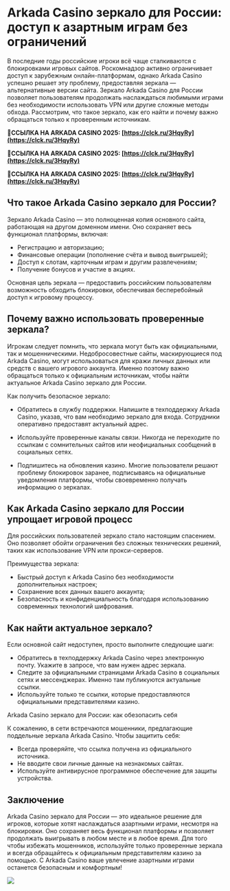 # Arkada Casino зеркало для России: доступ к азартным играм без ограничений

В последние годы российские игроки всё чаще сталкиваются с блокировками игровых сайтов. Роскомнадзор активно ограничивает доступ к зарубежным онлайн-платформам, однако Arkada Casino успешно решает эту проблему, предоставляя зеркала — альтернативные версии сайта. Зеркало Arkada Casino для России позволяет пользователям продолжать наслаждаться любимыми играми без необходимости использовать VPN или другие сложные методы обхода. Рассмотрим, что такое зеркало, как его найти и почему важно обращаться только к проверенным источникам.

**🔗ССЫЛКА НА ARKADA CASINO 2025: [https://clck.ru/3HqyRy](https://clck.ru/3HqyRy)**

**🔗ССЫЛКА НА ARKADA CASINO 2025: [https://clck.ru/3HqyRy](https://clck.ru/3HqyRy)**

**🔗ССЫЛКА НА ARKADA CASINO 2025: [https://clck.ru/3HqyRy](https://clck.ru/3HqyRy)**

## Что такое Arkada Casino зеркало для России?

Зеркало Arkada Casino — это полноценная копия основного сайта, работающая на другом доменном имени. Оно сохраняет весь функционал платформы, включая:

- Регистрацию и авторизацию;
- Финансовые операции (пополнение счёта и вывод выигрышей);
- Доступ к слотам, карточным играм и другим развлечениям;
- Получение бонусов и участие в акциях.

Основная цель зеркала — предоставить российским пользователям возможность обходить блокировки, обеспечивая бесперебойный доступ к игровому процессу.

## Почему важно использовать проверенные зеркала?

Игрокам следует помнить, что зеркала могут быть как официальными, так и мошенническими. Недобросовестные сайты, маскирующиеся под Arkada Casino, могут использоваться для кражи личных данных или средств с вашего игрового аккаунта. Именно поэтому важно обращаться только к официальным источникам, чтобы найти актуальное Arkada Casino зеркало для России.

Как получить безопасное зеркало:

- Обратитесь в службу поддержки. Напишите в техподдержку Arkada Casino, указав, что вам необходимо зеркало для входа. Сотрудники оперативно предоставят актуальный адрес.

- Используйте проверенные каналы связи. Никогда не переходите по ссылкам с сомнительных сайтов или неофициальных сообщений в социальных сетях.

- Подпишитесь на обновления казино. Многие пользователи решают проблему блокировок заранее, подписываясь на официальные уведомления платформы, чтобы своевременно получать информацию о зеркалах.

## Как Arkada Casino зеркало для России упрощает игровой процесс

Для российских пользователей зеркало стало настоящим спасением. Оно позволяет обойти ограничения без сложных технических решений, таких как использование VPN или прокси-серверов.

Преимущества зеркала:

- Быстрый доступ к Arkada Casino без необходимости дополнительных настроек;
- Сохранение всех данных вашего аккаунта;
- Безопасность и конфиденциальность благодаря использованию современных технологий шифрования.

## Как найти актуальное зеркало?

Если основной сайт недоступен, просто выполните следующие шаги:

- Обратитесь в техподдержку Arkada Casino через электронную почту. Укажите в запросе, что вам нужен адрес зеркала.
- Следите за официальными страницами Arkada Casino в социальных сетях и мессенджерах. Именно там публикуются актуальные ссылки.
- Используйте только те ссылки, которые предоставляются официальными представителями казино.

Arkada Casino зеркало для России: как обезопасить себя

К сожалению, в сети встречаются мошенники, предлагающие поддельные зеркала Arkada Casino. Чтобы защитить себя:

- Всегда проверяйте, что ссылка получена из официального источника.
- Не вводите свои личные данные на незнакомых сайтах.
- Используйте антивирусное программное обеспечение для защиты устройства.

## Заключение

Arkada Casino зеркало для России — это идеальное решение для игроков, которые хотят наслаждаться азартными играми, несмотря на блокировки. Оно сохраняет весь функционал платформы и позволяет продолжать выигрывать в любом месте и в любое время. Для того чтобы избежать мошенников, используйте только проверенные зеркала и всегда обращайтесь к официальным представителям казино за помощью. С Arkada Casino ваше увлечение азартными играми останется безопасным и комфортным!

![](https://i.ibb.co/RQdmYfR/arkada-banner.png)
